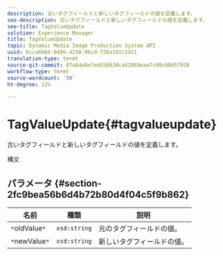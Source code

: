 ```yaml
---
description: 古いタグフィールドと新しいタグフィールドの値を定義します。
seo-description: 古いタグフィールドと新しいタグフィールドの値を定義します。
seo-title: TagValueUpdate
solution: Experience Manager
title: TagValueUpdate
topic: Dynamic Media Image Production System API
uuid: bcca6664-0406-4238-96cd-726a192c2d21
translation-type: tm+mt
source-git-commit: 97a84e8e7edd3d834ca42069eae7c09c00d57938
workflow-type: tm+mt
source-wordcount: '39'
ht-degree: 12%

---
```



# TagValueUpdate{#tagvalueupdate}

古いタグフィールドと新しいタグフィールドの値を定義します。

構文

## パラメータ {#section-2fc9bea56b6d4b72b80d4f04c5f9b862}

| 名前 | 種類 | 説明 |
|---|---|---|
| `*`oldValue`*` | `xsd:string` | 元のタグフィールドの値。 |
| `*`newValue`*` | `xsd:string` | 新しいタグフィールドの値。 |

